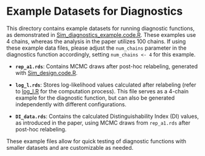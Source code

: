 # Example Datasets for Diagnostics

This directory contains example datasets for running diagnostic functions, as demonstrated in [Sim_diagnostics_example.code.R](../../Sim_diagnostics_example.code.R). These examples use 4 chains, whereas the analysis in the paper utilizes 100 chains. If using these example data files, please adjust the `num_chains` parameter in the diagnostics function accordingly, setting `num_chains <- 4` for this example.

- **`rep_a1.rds`**: Contains MCMC draws after post-hoc relabeling, generated with [Sim_design.code.R](../../Sim_design.code.R).

- **`log_l.rds`**: Stores log-likelihood values calculated after relabeling (refer to [log_l.R](../../Simulation_study/log_l.R) for the computation process). This file serves as a 4-chain example for the diagnostic function, but can also be generated independently with different configurations.

- **`DI_data.rds`**: Contains the calculated Distinguishability Index (DI) values, as introduced in the paper, using MCMC draws from `rep_a1.rds` after post-hoc relabeling.

These example files allow for quick testing of diagnostic functions with smaller datasets and are customizable as needed.
